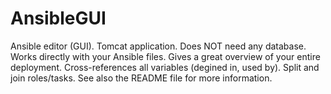 AnsibleGUI
==========

Ansible editor (GUI). Tomcat application. Does NOT need any database. Works directly with your Ansible files.
Gives a great overview of your entire deployment.
Cross-references all variables (degined in, used by).
Split and join roles/tasks.
See also the README file for more information.

